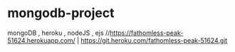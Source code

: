 # mongodb-project
mongoDB , heroku , nodeJS , ejs
//https://fathomless-peak-51624.herokuapp.com/ | https://git.heroku.com/fathomless-peak-51624.git
